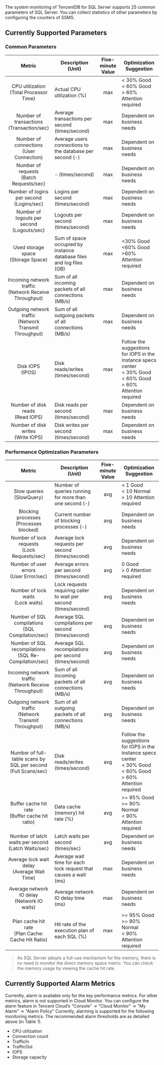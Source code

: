 The system monitoring of TencentDB for SQL Server supports 25 common parameters of SQL Server. You can collect statistics of other parameters by configuring the counters of SSMS.
## Currently Supported Parameters
<body>

### Common Parameters

| Metric | Description (Unit) | Five-minute Value | Optimization Suggestion |
|:----:|----|:-----:|--------|
| CPU utilization <br>(Total Processor Time) | Actual CPU utilization (%) | max | < 30% Good <br>< 60% Good <br>> 60% Attention required |
| Number of transactions <br>(Transaction/sec) | Average transactions per second (times/second) | max | Dependent on business needs |
| Number of connections <br>(User Connection) | Average users connections to the database per second (-) | max | Dependent on business needs |
| Number of requests <br>(Batch Requests/sec) | - (times/second) | max | Dependent on business needs |
| Number of logins per second <br>(Logins/sec) | Logins per second (times/second) | max | Dependent on business needs |
| Number of logouts per second <br>(Logouts/sec) | Logouts per second (times/second) | max | Dependent on business needs |
| Used storage space <br>(Storage Space) | Sum of space occupied by instance database files and log files (GB) | max | <30% Good <br><60% Good <br>>60% Attention required |
| Incoming network traffic <br>(Network Receive Throughput) | Sum of all incoming packets of all connections (MB/s) | max | Dependent on business needs |
| Outgoing network traffic <br>(Network Transmit Throughput) | Sum of all outgoing packets of all connections (MB/s) | max | Dependent on business needs |
| Disk IOPS <br>(IPOS) | Disk reads/writes (times/second) | max | Follow the suggestions for IOPS in the instance specs center <br>< 30% Good <br>< 60% Good <br>> 60% Attention required |
| Number of disk reads <br>(Read IOPS) | Disk reads per second (times/second) | max | Dependent on business needs |
| Number of disk writes <br>(Write IOPS) | Disk writes per second (times/second) | max | Dependent on business needs |
</body>
<body>

### Performance Optimization Parameters

| Metric | Description (Unit) | Five-minute Value | Optimization Suggestion |
|:----:|----|:-----:|--------|
| Slow queries <br>(SlowQuery) | Number of queries running for more than one second (-) | avg | < 1 Good <br>< 10 Normal <br>> 10 Attention required |
| Blocking processes <br>(Processes blocked) | Current number of blocking processes (-) | avg | Dependent on business needs |
| Number of lock requests <br>(Lock Requests/sec) | Average lock requests per second (times/second) | avg | Dependent on business needs|
| Number of user errors <br>(User Error/sec) | Average errors per second (times/second) | avg | 0 Good <br>> 0 Attention required |
| Number of lock waits <br>(Lock waits) | Lock requests requiring caller to wait per second (times/second) | avg | Dependent on business needs |
| Number of SQL compilations <br>(SQL Compilation/sec) | Average SQL compilations per second (times/second) | avg | Dependent on business needs |
| Number of SQL recompilations <br>(SQL Re-Compilation/sec) | Average SQL recompilations per second (times/second) | avg | Dependent on business needs |
| Incoming network traffic <br>(Network Receive Throughput) | Sum of all incoming packets of all connections (MB/s) | avg | Dependent on business needs |
| Outgoing network traffic <br>(Network Transmit Throughput) | Sum of all outgoing packets of all connections (MB/s) | avg | Dependent on business needs |
| Number of full-table scans by SQL per second <br>(Full Scans/sec) | Disk reads/writes (times/second) | avg | Follow the suggestions for IOPS in the instance specs center <br>< 30% Good <br>< 60% Good <br>> 60% Attention required |
| Buffer cache hit rate <br>(Buffer cache hit ratio) | Data cache (memory) hit rate (%) | avg | >= 95% Good <br>>= 90% Normal <br>< 90% Attention required |
| Number of latch waits per second <br>(Latch Waits/sec) | Latch waits per second (times/sec) | avg | Dependent on business needs |
| Average lock wait delay <br>(Average Wait Time) | Average wait time for each lock request that causes a wait (ms) | max | Dependent on business needs |
| Average network IO delay <br>(Network IO waits) | Average network IO delay time (ms) | max | Dependent on business needs |
| Plan cache hit rate <br>(Plan Cache: Cache Hit Ratio) | Hit rate of the execution plan of each SQL (%) | max | >= 95% Good <br>>= 90% Normal <br>< 90% Attention required |
</body>

> As SQL Server adopts a full-use mechanism for the memory, there is no need to monitor the direct memory space metric. You can check the memory usage by viewing the cache hit rate.


## Currently Supported Alarm Metrics
Currently, alarm is available only for the key performance metrics. For other metrics, alarm is not supported in Cloud Monitor. You can configure the alarm feature in Tencent Cloud’s "Console" -> "Cloud Monitor" -> "My Alarm" -> "Alarm Policy"
Currently, alarming is supported for the following monitoring metrics. The recommended alarm thresholds are as detailed above (in Table 1).

- CPU utilization
- Connection count
- TrafficIn
- TrafficOut
- IOPS
- Storage capacity
